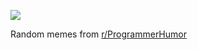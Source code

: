 ![](https://preview.redd.it/b5tbkdfc71sd1.png?width=320&crop=smart&auto=webp&s=db4c9d3d6d92e25f84187bcafba1b42b89bf11ff)

 Random memes from [r/ProgrammerHumor](https://www.reddit.com/r/ProgrammerHumor/)
